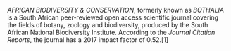 _AFRICAN BIODIVERSITY & CONSERVATION_, formerly known as _BOTHALIA_ is a South African peer-reviewed open access scientific journal covering the fields of botany, zoology and biodiversity, produced by the South African National Biodiversity Institute. According to the _Journal Citation Reports_, the journal has a 2017 impact factor of 0.52.[1]

